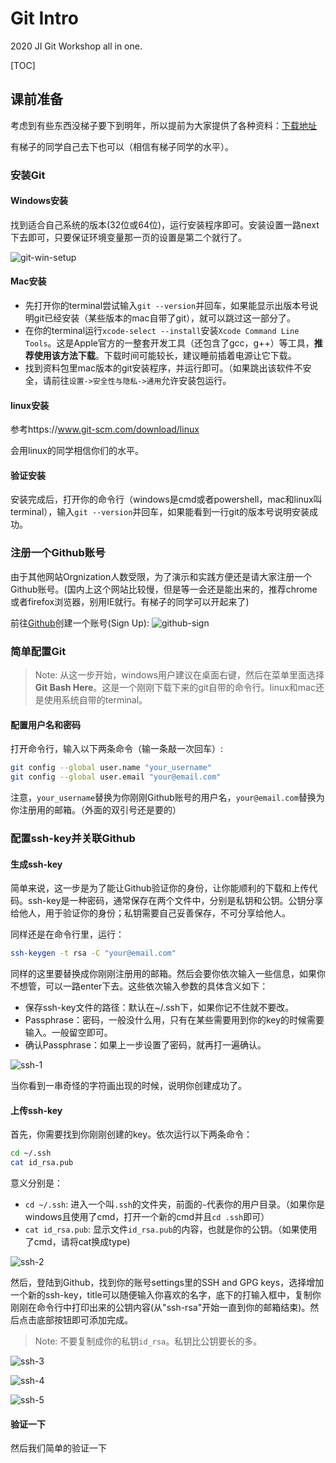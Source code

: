 # Git Intro
2020 JI Git Workshop all in one.

[TOC]

## 课前准备

考虑到有些东西没梯子要下到明年，所以提前为大家提供了各种资料：[下载地址]()

有梯子的同学自己去下也可以（相信有梯子同学的水平）。

### 安装Git

#### Windows安装

找到适合自己系统的版本(32位或64位)，运行安装程序即可。安装设置一路next下去即可，只要保证环境变量那一页的设置是第二个就行了。

![git-win-setup](https://github.com/JI-git-workshop/git-intro/blob/master/img/git-win-setup.png)

#### Mac安装

* 先打开你的terminal尝试输入`git --version`并回车，如果能显示出版本号说明git已经安装（某些版本的mac自带了git），就可以跳过这一部分了。
* 在你的terminal运行`xcode-select --install`安装`Xcode Command Line Tools`。这是Apple官方的一整套开发工具（还包含了gcc，g++）等工具，**推荐使用该方法下载**。下载时间可能较长，建议睡前插着电源让它下载。
* 找到资料包里mac版本的git安装程序，并运行即可。（如果跳出该软件不安全，请前往`设置->安全性与隐私->通用`允许安装包运行。

#### linux安装

参考https://www.git-scm.com/download/linux

会用linux的同学相信你们的水平。

#### 验证安装

安装完成后，打开你的命令行（windows是cmd或者powershell，mac和linux叫terminal），输入`git --version`并回车，如果能看到一行git的版本号说明安装成功。

### 注册一个Github账号

由于其他网站Orgnization人数受限，为了演示和实践方便还是请大家注册一个Github账号。(国内上这个网站比较慢，但是等一会还是能出来的，推荐chrome或者firefox浏览器，别用IE就行。有梯子的同学可以开起来了)

前往[Github](https://github.com)创建一个账号(Sign Up): ![github-sign](https://github.com/JI-git-workshop/git-intro/blob/master/img/github-sign.png)



### 简单配置Git

> Note: 从这一步开始，windows用户建议在桌面右键，然后在菜单里面选择**Git Bash Here**。这是一个刚刚下载下来的git自带的命令行。linux和mac还是使用系统自带的terminal。

#### 配置用户名和密码

打开命令行，输入以下两条命令（输一条敲一次回车）:

```bash
git config --global user.name "your_username"
git config --global user.email "your@email.com"
```

注意，`your_username`替换为你刚刚Github账号的用户名，`your@email.com`替换为你注册用的邮箱。（外面的双引号还是要的）

### 配置ssh-key并关联Github

#### 生成ssh-key

简单来说，这一步是为了能让Github验证你的身份，让你能顺利的下载和上传代码。ssh-key是一种密码，通常保存在两个文件中，分别是私钥和公钥。公钥分享给他人，用于验证你的身份；私钥需要自己妥善保存，不可分享给他人。

同样还是在命令行里，运行：

```bash
ssh-keygen -t rsa -C "your@email.com"
```

同样的这里要替换成你刚刚注册用的邮箱。然后会要你依次输入一些信息，如果你不想管，可以一路enter下去。这些依次输入参数的具体含义如下：

* 保存ssh-key文件的路径：默认在~/.ssh下，如果你记不住就不要改。
* Passphrase：密码，一般没什么用，只有在某些需要用到你的key的时候需要输入。一般留空即可。
* 确认Passphrase：如果上一步设置了密码，就再打一遍确认。

![ssh-1](https://github.com/JI-git-workshop/git-intro/blob/master/img/ssh-1.png)

当你看到一串奇怪的字符画出现的时候，说明你创建成功了。

#### 上传ssh-key

首先，你需要找到你刚刚创建的key。依次运行以下两条命令：

```bash
cd ~/.ssh
cat id_rsa.pub
```

意义分别是：

* `cd ~/.ssh`: 进入一个叫`.ssh`的文件夹，前面的`~`代表你的用户目录。（如果你是windows且使用了cmd，打开一个新的cmd并且`cd .ssh`即可）
* `cat id_rsa.pub`: 显示文件`id_rsa.pub`的内容，也就是你的公钥。（如果使用了cmd，请将cat换成type)

![ssh-2](https://github.com/JI-git-workshop/git-intro/blob/master/img/ssh-2.png)

然后，登陆到Github，找到你的账号settings里的SSH and GPG keys，选择增加一个新的ssh-key，title可以随便输入你喜欢的名字，底下的打输入框中，复制你刚刚在命令行中打印出来的公钥内容(从"ssh-rsa"开始一直到你的邮箱结束)。然后点击底部按钮即可添加完成。

> Note: 不要复制成你的私钥`id_rsa`。私钥比公钥要长的多。

![ssh-3](https://github.com/JI-git-workshop/git-intro/blob/master/img/ssh-3.png)

![ssh-4](https://github.com/JI-git-workshop/git-intro/blob/master/img/ssh-4.png)

![ssh-5](https://github.com/JI-git-workshop/git-intro/blob/master/img/ssh-5.png)

#### 验证一下

然后我们简单的验证一下

